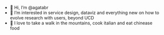 - 👋 Hi, I’m @agatabr
- 👀 I’m interested in service design, dataviz and everything new on how to evolve research with users, beyond UCD
- 💞️ I love to take a walk in the mountains, cook italian and eat chinease food

<!---
agatabr/agatabr is a ✨ special ✨ repository because its `README.md` (this file) appears on your GitHub profile.
You can click the Preview link to take a look at your changes.
--->
